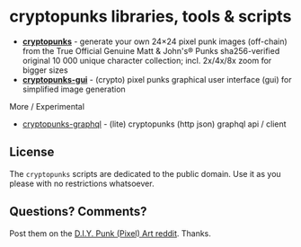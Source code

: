 # cryptopunks libraries, tools & scripts

- [**cryptopunks**](cryptopunks) - generate your own 24×24 pixel punk images (off-chain) from the True Official Genuine Matt & John's® Punks sha256-verified original 10 000 unique character collection; incl. 2x/4x/8x zoom for bigger sizes
- [**cryptopunks-gui**](cryptopunks-gui) - (crypto) pixel punks graphical user interface (gui) for simplified image generation






More / Experimental

- [cryptopunks-graphql](cryptopunks-graphql) - (lite) cryptopunks (http json) graphql api / client




## License

The `cryptopunks` scripts are dedicated to the public domain.
Use it as you please with no restrictions whatsoever.



## Questions? Comments?

Post them on the [D.I.Y. Punk (Pixel) Art reddit](https://old.reddit.com/r/DIYPunkArt). Thanks.




